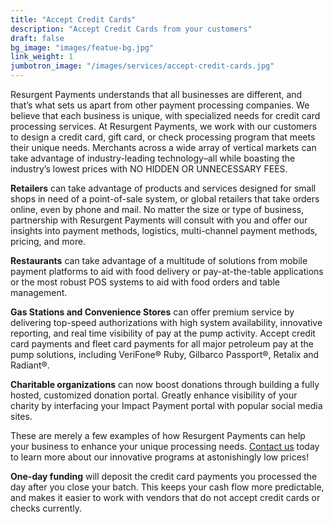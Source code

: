 ```yaml
---
title: "Accept Credit Cards"
description: "Accept Credit Cards from your customers"
draft: false
bg_image: "images/featue-bg.jpg"
link_weight: 1
jumbotron_image: "/images/services/accept-credit-cards.jpg"
---
```


Resurgent Payments understands that all businesses are different, and that’s what sets us apart from other payment processing companies. We believe that each business is unique, with specialized needs for credit card processing services. At Resurgent Payments, we work with our customers to design a credit card, gift card, or check processing program that meets their unique needs. Merchants across a wide array of vertical markets can take advantage of industry-leading technology–all while boasting the industry’s lowest prices with NO HIDDEN OR UNNECESSARY FEES.

__Retailers__ can take advantage of products and services designed for small shops in need of a point-of-sale system, or global retailers that take orders online, even by phone and mail. No matter the size or type of business, partnership with Resurgent Payments will consult with you and offer our insights into payment methods, logistics, multi-channel payment methods, pricing, and more.

__Restaurants__ can take advantage of a multitude of solutions from mobile payment platforms to aid with food delivery or pay-at-the-table applications or the most robust POS systems to aid with food orders and table management.

__Gas Stations and Convenience Stores__ can offer premium service by delivering top-speed authorizations with high system availability, innovative reporting, and real time visibility of pay at the pump activity. Accept credit card payments and fleet card payments for all major petroleum pay at the pump solutions, including VeriFone® Ruby, Gilbarco Passport®, Retalix and Radiant®.

__Charitable organizations__ can now boost donations through building a fully hosted, customized donation portal. Greatly enhance visibility of your charity by interfacing your Impact Payment portal with popular social media sites.

These are merely a few examples of how Resurgent Payments can help your business to enhance your unique processing needs. [Contact us](/corporate/contact-us) today to learn more about our innovative programs at astonishingly low prices!

__One-day funding__ will deposit the credit card payments you processed the day after you close your batch.  This keeps your cash flow more predictable, and makes it easier to work with vendors that do not accept credit cards or checks currently.
